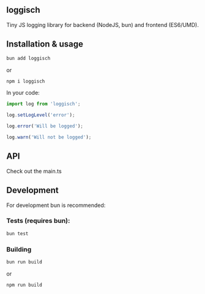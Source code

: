 ## loggisch

Tiny JS logging library for backend (NodeJS, bun) and frontend (ES6/UMD).

## Installation & usage

```sh
bun add loggisch
```
or

```sh
npm i loggisch
```

In your code:
```ts
import log from 'loggisch';

log.setLogLevel('error');

log.error('Will be logged');

log.warn('Will not be logged');
```

## API

Check out the main.ts

## Development

For development bun is recommended:

### Tests (requires bun):
```sh
bun test
```

### Building
```sh
bun run build
```
or
```sh
npm run build
```
